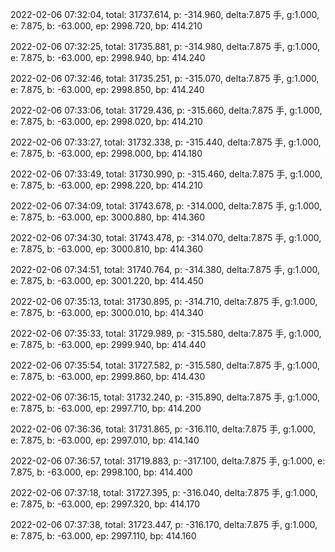 2022-02-06 07:32:04, total: 31737.614, p: -314.960, delta:7.875 手, g:1.000, e: 7.875, b: -63.000, ep: 2998.720, bp: 414.210

2022-02-06 07:32:25, total: 31735.881, p: -314.980, delta:7.875 手, g:1.000, e: 7.875, b: -63.000, ep: 2998.940, bp: 414.240

2022-02-06 07:32:46, total: 31735.251, p: -315.070, delta:7.875 手, g:1.000, e: 7.875, b: -63.000, ep: 2998.850, bp: 414.240

2022-02-06 07:33:06, total: 31729.436, p: -315.660, delta:7.875 手, g:1.000, e: 7.875, b: -63.000, ep: 2998.020, bp: 414.210

2022-02-06 07:33:27, total: 31732.338, p: -315.440, delta:7.875 手, g:1.000, e: 7.875, b: -63.000, ep: 2998.000, bp: 414.180

2022-02-06 07:33:49, total: 31730.990, p: -315.460, delta:7.875 手, g:1.000, e: 7.875, b: -63.000, ep: 2998.220, bp: 414.210

2022-02-06 07:34:09, total: 31743.678, p: -314.000, delta:7.875 手, g:1.000, e: 7.875, b: -63.000, ep: 3000.880, bp: 414.360

2022-02-06 07:34:30, total: 31743.478, p: -314.070, delta:7.875 手, g:1.000, e: 7.875, b: -63.000, ep: 3000.810, bp: 414.360

2022-02-06 07:34:51, total: 31740.764, p: -314.380, delta:7.875 手, g:1.000, e: 7.875, b: -63.000, ep: 3001.220, bp: 414.450

2022-02-06 07:35:13, total: 31730.895, p: -314.710, delta:7.875 手, g:1.000, e: 7.875, b: -63.000, ep: 3000.010, bp: 414.340

2022-02-06 07:35:33, total: 31729.989, p: -315.580, delta:7.875 手, g:1.000, e: 7.875, b: -63.000, ep: 2999.940, bp: 414.440

2022-02-06 07:35:54, total: 31727.582, p: -315.580, delta:7.875 手, g:1.000, e: 7.875, b: -63.000, ep: 2999.860, bp: 414.430

2022-02-06 07:36:15, total: 31732.240, p: -315.890, delta:7.875 手, g:1.000, e: 7.875, b: -63.000, ep: 2997.710, bp: 414.200

2022-02-06 07:36:36, total: 31731.865, p: -316.110, delta:7.875 手, g:1.000, e: 7.875, b: -63.000, ep: 2997.010, bp: 414.140

2022-02-06 07:36:57, total: 31719.883, p: -317.100, delta:7.875 手, g:1.000, e: 7.875, b: -63.000, ep: 2998.100, bp: 414.400

2022-02-06 07:37:18, total: 31727.395, p: -316.040, delta:7.875 手, g:1.000, e: 7.875, b: -63.000, ep: 2997.320, bp: 414.170

2022-02-06 07:37:38, total: 31723.447, p: -316.170, delta:7.875 手, g:1.000, e: 7.875, b: -63.000, ep: 2997.110, bp: 414.160